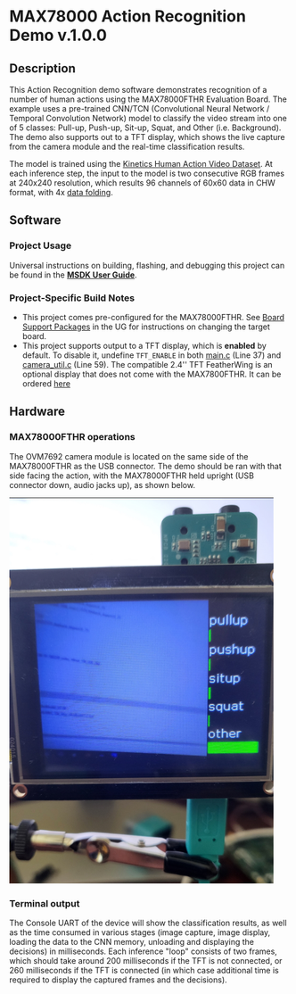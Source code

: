 # MAX78000 Action Recognition Demo v.1.0.0

## Description

This Action Recognition demo software demonstrates recognition of a number of human actions using the MAX78000FTHR Evaluation Board. The example uses a pre-trained CNN/TCN (Convolutional Neural Network / Temporal Convolution Network) model to classify the video stream into one of 5 classes: Pull-up, Push-up, Sit-up, Squat, and Other (i.e. Background). The demo also supports out to a TFT display, which shows the live capture from the camera module and the real-time classification results.

The model is trained using the [Kinetics Human Action Video Dataset](https://research.google/pubs/the-kinetics-human-action-video-dataset/). At each inference step, the input to the model is two consecutive RGB frames at 240x240 resolution, which results 96 channels of 60x60 data in CHW format, with 4x [data folding](https://github.com/MaximIntegratedAI/ai8x-training?tab=readme-ov-file#data-folding).

## Software

### Project Usage

Universal instructions on building, flashing, and debugging this project can be found in the **[MSDK User Guide](https://analog-devices-msdk.github.io/msdk/USERGUIDE/)**.

### Project-Specific Build Notes

* This project comes pre-configured for the MAX78000FTHR. See [Board Support Packages](https://analog-devices-msdk.github.io/msdk/USERGUIDE/#board-support-packages) in the UG for instructions on changing the target board.
* This project supports output to a TFT display, which is **enabled** by default. To disable it, undefine `TFT_ENABLE` in both [main.c](main.c) (Line 37) and [camera_util.c](camera_util.c) (Line 59). The compatible 2.4'' TFT FeatherWing is an optional display that does not come with the MAX7800FTHR.  It can be ordered [here](https://learn.adafruit.com/adafruit-2-4-tft-touch-screen-featherwing)

## Hardware

### MAX78000FTHR operations

The OVM7692 camera module is located on the same side of the MAX78000FTHR as the USB connector. The demo should be ran with that side facing the action, with the MAX78000FTHR held upright (USB connector down, audio jacks up), as shown below.   

<img src="Resources/ActionDemo_orientation.png" alt="orientation" style="zoom:80%;" />

### Terminal output

The Console UART of the device will show the classification results, as well as the time consumed in various stages (image capture, image display, loading the data to the CNN memory, unloading and displaying the decisions) in milliseconds. Each inference "loop" consists of two frames, which should take around 200 milliseconds if the TFT is not connected, or 260 milliseconds if the TFT is connected (in which case additional time is required to display the captured frames and the decisions).